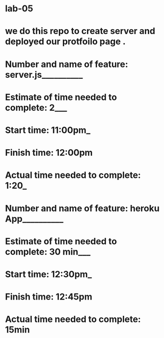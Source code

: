 # lab-05
# we do this repo to create server and deployed our protfoilo page .

# Number and name of feature: server.js__________

# Estimate of time needed to complete: 2___

# Start time: 11:00pm_

# Finish time: 12:00pm

# Actual time needed to complete: 1:20_

# Number and name of feature: heroku App__________

# Estimate of time needed to complete: 30 min___

# Start time: 12:30pm_

# Finish time: 12:45pm

# Actual time needed to complete: 15min
